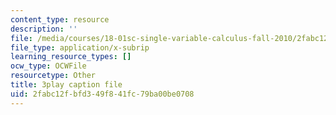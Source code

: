 ```yaml
---
content_type: resource
description: ''
file: /media/courses/18-01sc-single-variable-calculus-fall-2010/2fabc12fbfd349f841fc79ba00be0708_1RLctDS2hUQ.srt
file_type: application/x-subrip
learning_resource_types: []
ocw_type: OCWFile
resourcetype: Other
title: 3play caption file
uid: 2fabc12f-bfd3-49f8-41fc-79ba00be0708
---
```

